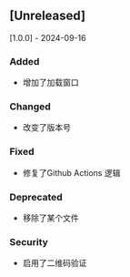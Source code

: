 ## [Unreleased]
[1.0.0] - 2024-09-16

### Added
- 增加了加载窗口

### Changed
- 改变了版本号

### Fixed
- 修复了Github Actions 逻辑

### Deprecated
- 移除了某个文件

### Security
- 启用了二维码验证
